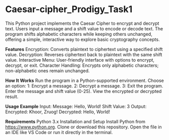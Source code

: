 # Caesar-cipher_Prodigy_Task1
This Python project implements the Caesar Cipher to encrypt and decrypt text. Users input a message and a shift value to encode or decode text. The program shifts alphabetic characters while keeping others unchanged, offering a simple, interactive way to explore basic cryptography concepts.

**Features**
Encryption: Converts plaintext to ciphertext using a specified shift value.
Decryption: Reverses ciphertext back to plaintext with the same shift value.
Interactive Menu: User-friendly interface with options to encrypt, decrypt, or exit.
Character Handling: Encrypts only alphabetic characters; non-alphabetic ones remain unchanged.

**How It Works**
Run the program in a Python-supported environment.
Choose an option:
1: Encrypt a message.
2: Decrypt a message.
3: Exit the program.
Enter the message and shift value (0-25).
View the encrypted or decrypted result.

**Usage Example**
Input:
Message: Hello, World!
Shift Value: 3
Output:
Encrypted: Khoor, Zruog!
Decrypted: Hello, World!

**Requirements**
Python 3.x
Installation and Setup
Install Python from https://www.python.org.
Clone or download this repository.
Open the file in an IDE like VS Code or run it directly in the terminal.
